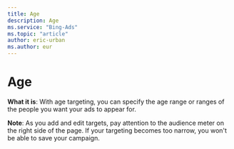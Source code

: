 ```yaml
---
title: Age
description: Age
ms.service: "Bing-Ads"
ms.topic: "article"
author: eric-urban
ms.author: eur
---
```


# Age

**What it is**: With age targeting, you can specify the age range or ranges of the people you want your ads to appear for.

**Note**: As you add and edit targets, pay attention to the audience meter on the right side of the page. If your targeting becomes too narrow, you won't be able to save your campaign.


